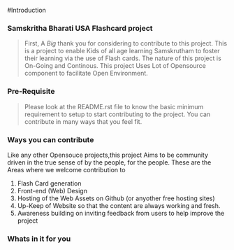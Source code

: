 #Introduction

### Samskritha Bharati USA Flashcard project

>First, A *Big* thank you for considering to contribute to this project. This is a project
>to enable Kids of all age learning Samskrutham to foster their learning via the use
>of Flash cards. The nature of this project is On-Going and Continous. This project
>Uses Lot of Opensource component to facilitate Open Environment.


### Pre-Requisite

>Please look at the README.rst file to know the basic minimum requirement to setup
>to start contributing to the project. You can contribute in many ways that you feel
>fit. 

### Ways you can contribute

Like any other Opensouce projects,this project Aims to be community driven in the
true sense of by the people, for the people. These are the Areas where we welcome
contribution to

1. Flash Card generation
2. Front-end (Web) Design
3. Hosting of the Web Assets on Github (or anyother free hosting sites)
4. Up-Keep of Website so that the content are always working and fresh. 
5. Awareness building on inviting feedback from users to help improve the project


### Whats in it for you


